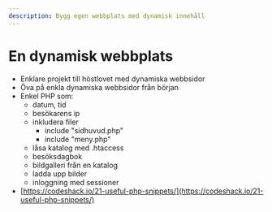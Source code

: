 ```yaml
---
description: Bygg egen webbplats med dynamisk innehåll
---
```


# En dynamisk webbplats

* Enklare projekt till höstlovet med dynamiska webbsidor 
* Öva på enkla dynamiska webbsidor från början 
* Enkel PHP som: 
  * datum, tid
  * besökarens ip
  * inkludera filer
    * include "sidhuvud.php"
    * include "meny.php"
  * låsa katalog med .htaccess
  * besöksdagbok
  * bildgalleri från en katalog
  * ladda upp bilder
  * inloggning med sessioner
* [https://codeshack.io/21-useful-php-snippets/](https://codeshack.io/21-useful-php-snippets/)

